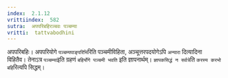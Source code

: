 ```yaml
---
index:  2.1.12
vrittiindex:  582
sutra:  अपपरिबहिरञ्चवः पञ्चम्या
vritti:  tattvabodhini 
---
```


अपपरिबहिः। अपपरियोगे `पञ्चम्यपाङ्परिभि`रिति पञ्चमीविहिता, अञ्चूत्तरपदयोगेऽपि `अन्यारा` दित्यादिना विहितैव। तेनाऽत्र `पञ्चम्या`इति ग्रहणं `बहिर्योगे पञ्चमी भवति` इति ज्ञापनार्थम्। `ज्ञापकसिद्धं न सर्वत्रे`ति `करस्य करभो बहि`रित्यपि सिद्धम्।

